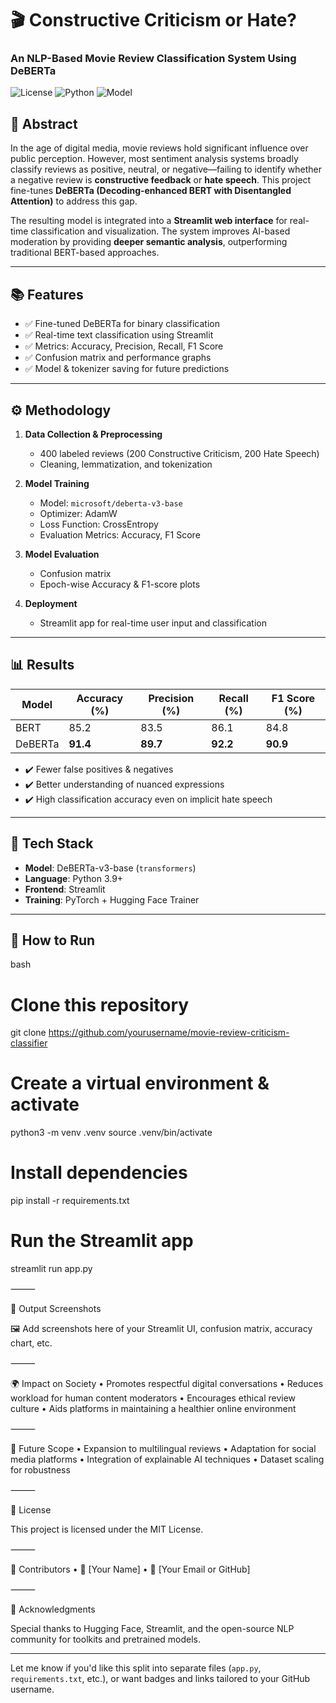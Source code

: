 # 🎬 Constructive Criticism or Hate?  
### An NLP-Based Movie Review Classification System Using DeBERTa

![License](https://img.shields.io/badge/license-MIT-green)
![Python](https://img.shields.io/badge/python-3.9-blue)
![Model](https://img.shields.io/badge/model-DeBERTa-v3--base-orange)

## 📌 Abstract

In the age of digital media, movie reviews hold significant influence over public perception. However, most sentiment analysis systems broadly classify reviews as positive, neutral, or negative—failing to identify whether a negative review is **constructive feedback** or **hate speech**. This project fine-tunes **DeBERTa (Decoding-enhanced BERT with Disentangled Attention)** to address this gap.

The resulting model is integrated into a **Streamlit web interface** for real-time classification and visualization. The system improves AI-based moderation by providing **deeper semantic analysis**, outperforming traditional BERT-based approaches.

---

## 📚 Features

- ✅ Fine-tuned DeBERTa for binary classification  
- ✅ Real-time text classification using Streamlit  
- ✅ Metrics: Accuracy, Precision, Recall, F1 Score  
- ✅ Confusion matrix and performance graphs  
- ✅ Model & tokenizer saving for future predictions  

---

## ⚙️ Methodology

1. **Data Collection & Preprocessing**  
   - 400 labeled reviews (200 Constructive Criticism, 200 Hate Speech)  
   - Cleaning, lemmatization, and tokenization  

2. **Model Training**  
   - Model: `microsoft/deberta-v3-base`  
   - Optimizer: AdamW  
   - Loss Function: CrossEntropy  
   - Evaluation Metrics: Accuracy, F1 Score  

3. **Model Evaluation**  
   - Confusion matrix  
   - Epoch-wise Accuracy & F1-score plots  

4. **Deployment**  
   - Streamlit app for real-time user input and classification

---

## 📊 Results

| Model    | Accuracy (%) | Precision (%) | Recall (%) | F1 Score (%) |
|----------|--------------|----------------|--------------|---------------|
| BERT     | 85.2         | 83.5           | 86.1         | 84.8          |
| DeBERTa  | **91.4**     | **89.7**       | **92.2**     | **90.9**      |

- ✔️ Fewer false positives & negatives  
- ✔️ Better understanding of nuanced expressions  
- ✔️ High classification accuracy even on implicit hate speech  

---

## 🧠 Tech Stack

- **Model**: DeBERTa-v3-base (`transformers`)
- **Language**: Python 3.9+
- **Frontend**: Streamlit
- **Training**: PyTorch + Hugging Face Trainer

---

## 🚀 How to Run

bash
# Clone this repository
git clone https://github.com/yourusername/movie-review-criticism-classifier

# Create a virtual environment & activate
python3 -m venv .venv
source .venv/bin/activate

# Install dependencies
pip install -r requirements.txt

# Run the Streamlit app
streamlit run app.py



⸻

📸 Output Screenshots

🖼️ Add screenshots here of your Streamlit UI, confusion matrix, accuracy chart, etc.

⸻

🌍 Impact on Society
	•	Promotes respectful digital conversations
	•	Reduces workload for human content moderators
	•	Encourages ethical review culture
	•	Aids platforms in maintaining a healthier online environment

⸻

🔭 Future Scope
	•	Expansion to multilingual reviews
	•	Adaptation for social media platforms
	•	Integration of explainable AI techniques
	•	Dataset scaling for robustness

⸻

📄 License

This project is licensed under the MIT License.

⸻

🤝 Contributors
	•	👤 [Your Name]
	•	📧 [Your Email or GitHub]

⸻

📢 Acknowledgments

Special thanks to Hugging Face, Streamlit, and the open-source NLP community for toolkits and pretrained models.

---

Let me know if you'd like this split into separate files (`app.py`, `requirements.txt`, etc.), or want badges and links tailored to your GitHub username.
